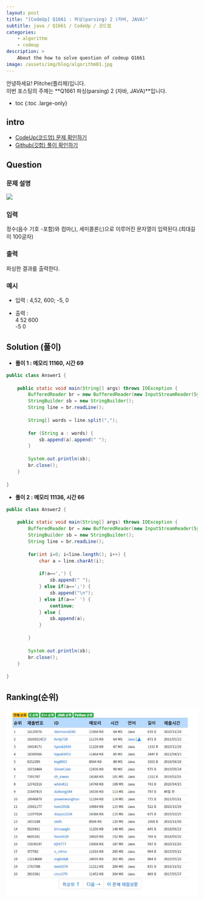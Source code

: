 ```yaml
---
layout: post
title: "[CodeUp] Q1661 : 파싱(parsing) 2 (자바, JAVA)"
subtitle: java / Q1661 / CodeUp / 코드업
categories:
    - algorithm
    - codeup
description: >
    About the how to solve question of codeup Q1661
image: /assets/img/blog/algorithm01.jpg
---
```


안녕하세요! Plitche(플리체)입니다.  
이번 포스팅의 주제는 **Q1661 파싱(parsing) 2 (자바, JAVA)**입니다.

* toc
{:toc .large-only}

## intro
* [CodeUp(코드업) 문제 확인하기](https://codeup.kr/problem.php?id=1661)  
* [Github(깃헙) 풀이 확인하기](https://github.com/plitche/CodeUp_Solution/tree/master/Q1501~Q1600/Q1661)  

## Question
### 문제 설명
![](/assets/post/codeup/Q1601~Q1699/20211125_02/01.JPG)  

### 입력
정수(음수 기호 -포함)와 컴마(,), 세미콜론(;)으로 이루어진 문자열이 입력된다.(최대길이 100글자)  

### 출력
파싱한 결과를 출력한다.  
  
### 예시
* 입력 : 4,52, 600; -5, 0
  
* 출력 :  
4 52 600  
-5 0  

## Solution (풀이)
* **풀이 1 : 메모리 11160, 시간 69**  

```java
public class Answer1 {

    public static void main(String[] args) throws IOException {
        BufferedReader br = new BufferedReader(new InputStreamReader(System.in));
        StringBuilder sb = new StringBuilder();
        String line = br.readLine();
        
        String[] words = line.split(",");
        
        for (String a : words) {
        	sb.append(a).append(" ");
        }
        
        System.out.println(sb);
        br.close();
    }
    	 
}
```  

* **풀이 2 : 메모리 11136, 시간 66**  

```java
public class Answer2 {

    public static void main(String[] args) throws IOException {
        BufferedReader br = new BufferedReader(new InputStreamReader(System.in));
        StringBuilder sb = new StringBuilder();
        String line = br.readLine();

        for(int i=0; i<line.length(); i++) {
			char a = line.charAt(i);
			
			if(a==',') {
				sb.append(" ");
			} else if(a==';') {
				sb.append("\n");
			} else if(a==' ') {
				continue;
			} else {
				sb.append(a);	
			}
			
        }
        
        System.out.println(sb);
        br.close();
    }
    	 
}
```  

## Ranking(순위)
![](/assets/post/codeup/Q1600~Q1699/20211125_02/03.JPG)  